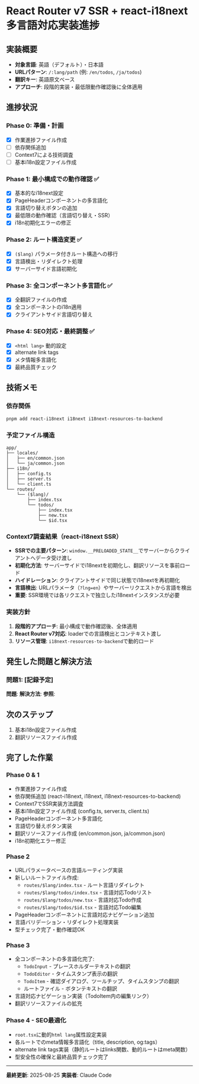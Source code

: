 # React Router v7 SSR + react-i18next 多言語対応実装進捗

## 実装概要

- **対象言語**: 英語（デフォルト）・日本語
- **URLパターン**: `/:lang/path` (例: `/en/todos`, `/ja/todos`)
- **翻訳キー**: 英語原文ベース
- **アプローチ**: 段階的実装・最低限動作確認後に全体適用

## 進捗状況

### Phase 0: 準備・計画

- [x] 作業進捗ファイル作成
- [ ] 依存関係追加
- [ ] Context7による技術調査
- [ ] 基本i18n設定ファイル作成

### Phase 1: 最小構成での動作確認 ✅

- [x] 基本的なi18next設定
- [x] PageHeaderコンポーネントの多言語化
- [x] 言語切り替えボタンの追加
- [x] 最低限の動作確認（言語切り替え・SSR）
- [x] i18n初期化エラーの修正

### Phase 2: ルート構造変更 ✅

- [x] `($lang)` パラメータ付きルート構造への移行
- [x] 言語検出・リダイレクト処理
- [x] サーバーサイド言語初期化

### Phase 3: 全コンポーネント多言語化 ✅

- [x] 全翻訳ファイルの作成
- [x] 全コンポーネントのi18n適用
- [x] クライアントサイド言語切り替え

### Phase 4: SEO対応・最終調整 ✅

- [x] `<html lang>` 動的設定
- [x] alternate link tags
- [x] メタ情報多言語化
- [x] 最終品質チェック

## 技術メモ

### 依存関係

```bash
pnpm add react-i18next i18next i18next-resources-to-backend
```

### 予定ファイル構造

```
app/
├── locales/
│   ├── en/common.json
│   └── ja/common.json
├── i18n/
│   ├── config.ts
│   ├── server.ts
│   └── client.ts
└── routes/
    └── ($lang)/
        ├── index.tsx
        └── todos/
            ├── index.tsx
            ├── new.tsx
            └── $id.tsx
```

### Context7調査結果（react-i18next SSR）

- **SSRでの主要パターン**: `window.__PRELOADED_STATE__`でサーバーからクライアントへデータ受け渡し
- **初期化方法**: サーバーサイドでi18nextを初期化し、翻訳リソースを事前ロード
- **ハイドレーション**: クライアントサイドで同じ状態でi18nextを再初期化
- **言語検出**: URLパラメータ（`?lng=en`）やサーバーリクエストから言語を検出
- **重要**: SSR環境では各リクエストで独立したi18nextインスタンスが必要

### 実装方針

1. **段階的アプローチ**: 最小構成で動作確認後、全体適用
2. **React Router v7対応**: loaderでの言語検出とコンテキスト渡し
3. **リソース管理**: `i18next-resources-to-backend`で動的ロード

## 発生した問題と解決方法

### 問題1: [記録予定]

**問題**:
**解決方法**:
**参照**:

## 次のステップ

1. 基本i18n設定ファイル作成
2. 翻訳リソースファイル作成

## 完了した作業

### Phase 0 & 1
- 作業進捗ファイル作成
- 依存関係追加 (react-i18next, i18next, i18next-resources-to-backend)
- Context7でSSR実装方法調査
- 基本i18n設定ファイル作成 (config.ts, server.ts, client.ts)
- PageHeaderコンポーネント多言語化
- 言語切り替えボタン実装
- 翻訳リソースファイル作成 (en/common.json, ja/common.json)
- i18n初期化エラー修正

### Phase 2
- URLパラメータベースの言語ルーティング実装
- 新しいルートファイル作成:
  - `routes/$lang/index.tsx` - ルート言語リダイレクト
  - `routes/$lang/todos/index.tsx` - 言語対応Todoリスト
  - `routes/$lang/todos/new.tsx` - 言語対応Todo作成
  - `routes/$lang/todos/$id.tsx` - 言語対応Todo編集
- PageHeaderコンポーネントに言語対応ナビゲーション追加
- 言語バリデーション・リダイレクト処理実装
- 型チェック完了・動作確認OK

### Phase 3
- 全コンポーネントの多言語化完了:
  - `TodoInput` - プレースホルダーテキストの翻訳
  - `TodoEditor` - タイムスタンプ表示の翻訳
  - `TodoItem` - 確認ダイアログ、ツールチップ、タイムスタンプの翻訳
  - ルートファイル - ボタンテキストの翻訳
- 言語対応ナビゲーション実装（TodoItem内の編集リンク）
- 翻訳リソースファイルの拡充

### Phase 4 - SEO最適化
- `root.tsx`に動的`html lang`属性設定実装
- 各ルートでのmeta情報多言語化（title, description, og:tags）
- alternate link tags実装（静的ルートはlinks関数、動的ルートはmeta関数）
- 型安全性の確保と最終品質チェック完了

---

**最終更新**: 2025-08-25
**実装者**: Claude Code
